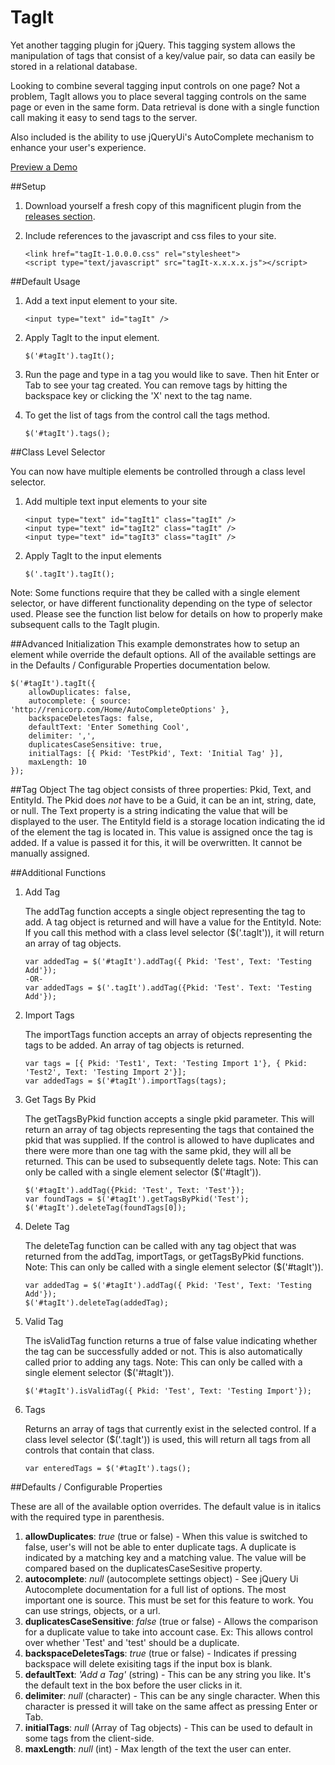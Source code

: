 # TagIt
Yet another tagging plugin for jQuery. This tagging system allows the manipulation of tags that consist of a key/value pair, so data can easily be stored in a relational database. 

Looking to combine several tagging input controls on one page? Not a problem, TagIt allows you to place several tagging controls on the same page or even in the same form. Data retrieval is done with a single function call making it easy to send tags to the server.

Also included is the ability to use jQueryUi's AutoComplete mechanism to enhance your user's experience.

[Preview a Demo](http://www.renicorp.com/tagit)

##Setup
1. Download yourself a fresh copy of this magnificent plugin from the [releases section](https://github.com/puddinman13/TagIt/releases).
2. Include references to the javascript and css files to your site.

    ```
    <link href="tagIt-1.0.0.0.css" rel="stylesheet">
    <script type="text/javascript" src="tagIt-x.x.x.x.js"></script>
    ```

##Default Usage
1. Add a text input element to your site.

    ```
    <input type="text" id="tagIt" />
    ```

2. Apply TagIt to the input element.

    ```
    $('#tagIt').tagIt();
    ```

3.  Run the page and type in a tag you would like to save. Then hit Enter or Tab to see your tag created. You can remove tags by hitting the backspace key or clicking the 'X' next to the tag name.

4.  To get the list of tags from the control call the tags method.

    ```
    $('#tagIt').tags();
    ```

##Class Level Selector

You can now have multiple elements be controlled through a class level selector.

1. Add multiple text input elements to your site

    ```
    <input type="text" id="tagIt1" class="tagIt" />
    <input type="text" id="tagIt2" class="tagIt" />
    <input type="text" id="tagIt3" class="tagIt" />
    ```
2. Apply TagIt to the input elements

    ```
    $('.tagIt').tagIt();
    ```
Note: Some functions require that they be called with a single element selector, or have different functionality depending on the type of selector used. Please see the function list below for details on how to properly make subsequent calls to the TagIt plugin.

##Advanced Initialization
This example demonstrates how to setup an element while override the default options. All of the available settings are in the Defaults / Configurable Properties documentation below.

    $('#tagIt').tagIt({
        allowDuplicates: false,
        autocomplete: { source: 'http://renicorp.com/Home/AutoCompleteOptions' },
        backspaceDeletesTags: false,
        defaultText: 'Enter Something Cool',
        delimiter: ',',
        duplicatesCaseSensitive: true,
        initialTags: [{ Pkid: 'TestPkid', Text: 'Initial Tag' }],
        maxLength: 10
    });

##Tag Object
The tag object consists of three properties: Pkid, Text, and EntityId. 
The Pkid does *not* have to be a Guid, it can be an int, string, date, or null.
The Text property is a string indicating the value that will be displayed to the user.
The EntityId field is a storage location indicating the id of the element the tag is located in. This value is assigned once the tag is added. If a value is passed it for this, it will be overwritten. It cannot be manually assigned.

##Additional Functions
1. Add Tag

    The addTag function accepts a single object representing the tag to add. A tag object is returned and will have a value for the EntityId. Note: If you call this method with a class level selector ($('.tagIt')), it will return an array of tag objects.

    ```
    var addedTag = $('#tagIt').addTag({ Pkid: 'Test', Text: 'Testing Add'});
    -OR-
    var addedTags = $('.tagIt').addTag({Pkid: 'Test'. Text: 'Testing Add'});
    ```
    
2. Import Tags

    The importTags function accepts an array of objects representing the tags to be added. An array of tag objects is returned.

    ```
    var tags = [{ Pkid: 'Test1', Text: 'Testing Import 1'}, { Pkid: 'Test2', Text: 'Testing Import 2'}];
    var addedTags = $('#tagIt').importTags(tags);
    ```
3. Get Tags By Pkid

    The getTagsByPkid function accepts a single pkid parameter. This will return an array of tag objects representing the tags that contained the pkid that was supplied. If the control is allowed to have duplicates and there were more than one tag with the same pkid, they will all be returned. This can be used to subsequently delete tags. Note: This can only be called with a single element selector ($('#tagIt')).
    
    ```
    $('#tagIt').addTag({Pkid: 'Test', Text: 'Test'});
    var foundTags = $('#tagIt').getTagsByPkid('Test');
    $('#tagIt').deleteTag(foundTags[0]);
    ```

4. Delete Tag

    The deleteTag function can be called with any tag object that was returned from the addTag, importTags, or getTagsByPkid functions. Note: This can only be called with a single element selector ($('#tagIt')).
    
    ```
    var addedTag = $('#tagIt').addTag({ Pkid: 'Test', Text: 'Testing Add'});
    $('#tagIt').deleteTag(addedTag);
    ```

5. Valid Tag

    The isValidTag function returns a true of false value indicating whether the tag can be successfully added or not. This is also automatically called prior to adding any tags. Note: This can only be called with a single element selector ($('#tagIt')).

    ```
    $('#tagIt').isValidTag({ Pkid: 'Test', Text: 'Testing Import'});
    ```
    
6. Tags

    Returns an array of tags that currently exist in the selected control. If a class level selector ($('.tagIt')) is used, this will return all tags from all controls that contain that class.

    ```
    var enteredTags = $('#tagIt').tags();
    ```

##Defaults / Configurable Properties

These are all of the available option overrides. The default value is in italics with the required type in parenthesis.

1. **allowDuplicates**: *true* (true or false) - When this value is switched to false, user's will not be able to enter duplicate tags. A duplicate is indicated by a matching key and a matching value. The value will be compared based on the duplicatesCaseSesitive property.
2. **autocomplete**: *null* (autocomplete settings object) - See jQuery Ui Autocomplete documentation for a full list of options. The most important one is source. This must be set for this feature to work. You can use strings, objects, or a url.
3. **duplicatesCaseSensitive**: *false* (true or false) - Allows the comparison for a duplicate value to take into account case. Ex: This allows control over whether 'Test' and 'test' should be a duplicate.
4. **backspaceDeletesTags**: *true* (true or false) - Indicates if pressing backspace will delete exisiting tags if the input box is blank.
5. **defaultText**: *'Add a Tag'* (string) - This can be any string you like. It's the default text in the box before the user clicks in it.
6. **delimiter**: *null* (character) - This can be any single character. When this character is pressed it will take on the same affect as pressing Enter or Tab.
7. **initialTags**: *null* (Array of Tag objects) - This can be used to default in some tags from the client-side.
8. **maxLength**: *null* (int) - Max length of the text the user can enter.
